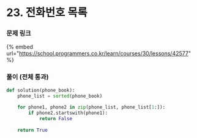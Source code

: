 # 23. 전화번호 목록

### 문제 링크

{% embed url="https://school.programmers.co.kr/learn/courses/30/lessons/42577" %}

### 풀이 (전체 통과)

```python
def solution(phone_book):
    phone_list = sorted(phone_book)
    
    for phone1, phone2 in zip(phone_list, phone_list[1:]):
        if phone2.startswith(phone1):
            return False
    
    return True
```
